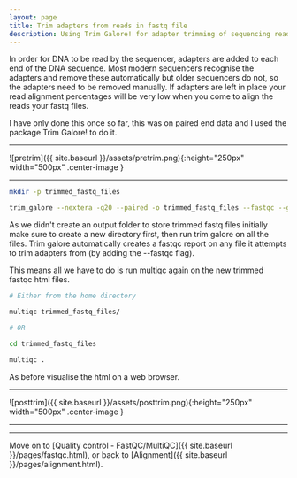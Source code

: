 ```yaml
---
layout: page
title: Trim adapters from reads in fastq file
description: Using Trim Galore! for adapter trimming of sequencing reads
---
```


In order for DNA to be read by the sequencer, adapters are added to each end of the DNA sequence. Most 
modern sequencers recognise the adapters and remove these automatically but older sequencers do not, so
the adapters need to be removed manually. If adapters are left in place your read alignment percentages 
will be very low when you come to align the reads your fastq files.

I have only done this once so far, this was on  paired end data and I used the package Trim Galore! to 
do it.

***

![pretrim]({{ site.baseurl }}/assets/pretrim.png){:height="250px" width="500px" .center-image }

***

~~~bash
mkdir -p trimmed_fastq_files

trim_galore --nextera -q20 --paired -o trimmed_fastq_files --fastqc --gzip sample1_R1.fastq.gz sample1_R2.fastq.gz
~~~

As we didn't create an output folder to store trimmed fastq files initially make sure to create a new 
directory first, then run trim galore on all the files. Trim galore automatically creates a fastqc 
report on any file it attempts to trim adapters from (by adding the --fastqc flag). 

This means all we have to do is run multiqc again on the new trimmed fastqc html files.

~~~bash
# Either from the home directory

multiqc trimmed_fastq_files/

# OR 

cd trimmed_fastq_files

multiqc .
~~~

As before visualise the html on a web browser.  
 

***

![posttrim]({{ site.baseurl }}/assets/posttrim.png){:height="250px" width="500px" .center-image }

***

***

Move on to [Quality control - FastQC/MultiQC]({{ site.baseurl }}/pages/fastqc.html), or back
to [Alignment]({{ site.baseurl }}/pages/alignment.html).
